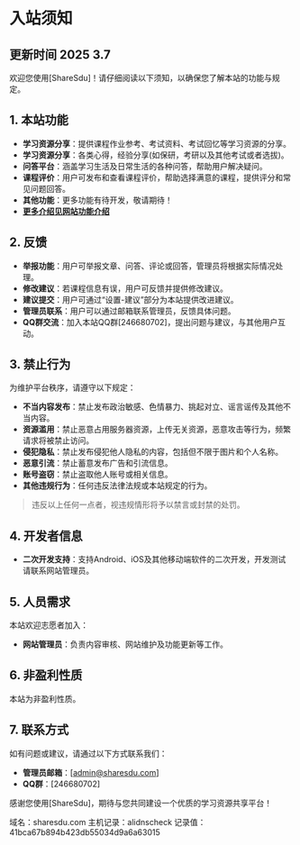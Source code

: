 # 入站须知

## 更新时间 2025 3.7

欢迎您使用[ShareSdu]！请仔细阅读以下须知，以确保您了解本站的功能与规定。

## 1. 本站功能  
- **学习资源分享**：提供课程作业参考、考试资料、考试回忆等学习资源的分享。
- **学习资源分享**：各类心得，经验分享(如保研，考研以及其他考试或者选拔)。
- **问答平台**：涵盖学习生活及日常生活的各种问答，帮助用户解决疑问。
- **课程评价**：用户可发布和查看课程评价，帮助选择满意的课程，提供评分和常见问题回答。
- **其他功能**：更多功能有待开发，敬请期待！
- **[更多介绍见网站功能介绍](https://sharesdu.com/#/document/intro)**
## 2. 反馈  
- **举报功能**：用户可举报文章、问答、评论或回答，管理员将根据实际情况处理。
- **修改建议**：若课程信息有误，用户可反馈并提供修改建议。
- **建议提交**：用户可通过“设置-建议”部分为本站提供改进建议。
- **管理员联系**：用户可以通过邮箱联系管理员，反馈具体问题。
- **QQ群交流**：加入本站QQ群[246680702]，提出问题与建议，与其他用户互动。

## 3. 禁止行为  
为维护平台秩序，请遵守以下规定：
- **不当内容发布**：禁止发布政治敏感、色情暴力、挑起对立、谣言谣传及其他不当内容。
- **资源滥用**：禁止恶意占用服务器资源，上传无关资源，恶意攻击等行为，频繁请求将被禁止访问。
- **侵犯隐私**：禁止发布侵犯他人隐私的内容，包括但不限于图片和个人名称。
- **恶意引流**：禁止蓄意发布广告和引流信息。
- **账号盗窃**：禁止盗取他人账号或相关信息。
- **其他违规行为**：任何违反法律法规或本站规定的行为。

> 违反以上任何一点者，视违规情形将予以禁言或封禁的处罚。

## 4. 开发者信息  
- **二次开发支持**：支持Android、iOS及其他移动端软件的二次开发，开发测试请联系网站管理员。

## 5. 人员需求  
本站欢迎志愿者加入：
- **网站管理员**：负责内容审核、网站维护及功能更新等工作。

## 6. 非盈利性质  
本站为非盈利性质。

## 7. 联系方式  
如有问题或建议，请通过以下方式联系我们：
- **管理员邮箱**：[admin@sharesdu.com]
- **QQ群**：[246680702]

感谢您使用[ShareSdu]，期待与您共同建设一个优质的学习资源共享平台！


域名：sharesdu.com
主机记录：alidnscheck
记录值：41bca67b894b423db55034d9a6a63015